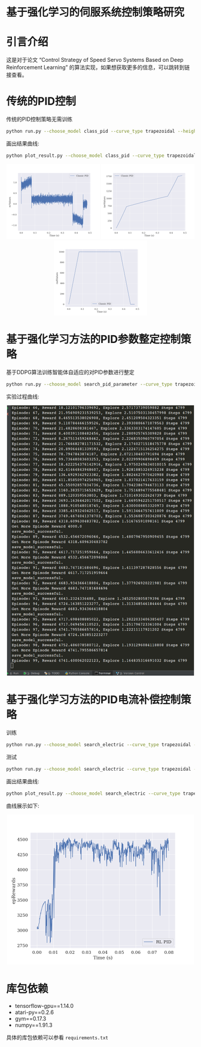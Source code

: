
# 基于强化学习的伺服系统控制策略研究

# 引言介绍

这是对于论文 “Control Strategy of Speed Servo Systems Based on Deep Reinforcement Learning” 的算法实现，如果想获取更多的信息，可以跳转到链接查看。

# 传统的PID控制

传统的PID控制策略无需训练

```bash
python run.py --choose_model class_pid --curve_type trapezoidal --height 1000 --run_type test
```

画出结果曲线:

```bash
python plot_result.py --choose_model class_pid --curve_type trapezoidal --height 1000 --run_type test
```

<div align=center>
    <span class='gp-n'>
        <img src='https://github.com/kolbey/RL-PID-Servo-Control/blob/main/results/ChooseModel_class_pid_CurveType_trapezoidal_Height_1000_DumpSystem_False_RunType_test/ecValues.png' width="250" alt="ecValues"/>
        <img src='https://github.com/kolbey/RL-PID-Servo-Control/blob/main/results/ChooseModel_class_pid_CurveType_trapezoidal_Height_1000_DumpSystem_False_RunType_test/iaeValues.png' width="250" alt="iaeValues"/>
        <img src='https://github.com/kolbey/RL-PID-Servo-Control/blob/main/results/ChooseModel_class_pid_CurveType_trapezoidal_Height_1000_DumpSystem_False_RunType_test/radValues.png' width="250" alt="radValues"/>
    </span>
</div>


# 基于强化学习方法的PID参数整定控制策略

基于DDPG算法训练智能体自适应的对PID参数进行整定

```bash
python run.py --choose_model search_pid_parameter --curve_type trapezoidal --height 1000 --run_type train
```

实验过程曲线:

<div align=center>
    <span class='gp-n'>
        <img src='https://github.com/kolbey/RL-PID-Servo-Control/blob/main/results/ChooseModel_search_pid_parameter_CurveType_trapezoidal_Height_1000_DumpSystem_False_RunType_train/reward.PNG' width="500" alt="epRewards_fig"/>
    </span>
</div>


# 基于强化学习方法的PID电流补偿控制策略

训练

```bash
python run.py --choose_model search_electric --curve_type trapezoidal --height 1000 --run_type train
```

测试

```bash
python run.py --choose_model search_electric --curve_type trapezoidal --height 1000 --run_type test
```

画出结果曲线:

```bash
python plot_result.py --choose_model search_electric --curve_type trapezoidal --height 1000 --run_type train
```

曲线展示如下:

<div align=center>
    <span class='gp-n'>
        <img src='https://github.com/kolbey/RL-PID-Servo-Control/blob/main/results/ChooseModel_search_electric_CurveType_trapezoidal_Height_1000_DumpSystem_False_RunType_train/epRewards.png' width="500" alt="epRewards"/>
    </span>
</div>


# 库包依赖

- tensorflow-gpu==1.14.0
- atari-py==0.2.6
- gym==0.17.3
- numpy==1.91.3

具体的库包依赖可以参看 `requirements.txt` 
